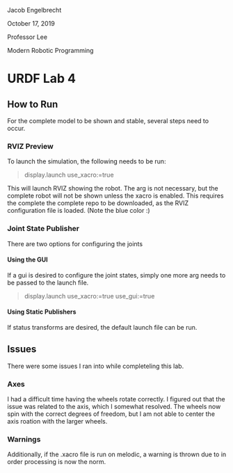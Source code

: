 Jacob Engelbrecht

October 17, 2019 

Professor Lee

Modern Robotic Programming


# URDF Lab 4

## How to Run 
For the complete model to be shown and stable, several steps need to occur. 

### RVIZ Preview 
To launch the simulation, the following needs to be run: 
> display.launch use_xacro:=true 

This will launch RVIZ showing the robot. The arg is not necessary, but the complete robot will not be shown unless the xacro is enabled. 
This requires the complete the complete repo to be downloaded, as the RVIZ configuration file is loaded. (Note the blue color :)

### Joint State Publisher 
There are two options for configuring the joints

#### Using the GUI 
If a gui is desired to configure the joint states, simply one more arg needs to be passed to the launch file. 
> display.launch use_xacro:=true use_gui:=true


#### Using Static Publishers 
If status transforms are desired, the default launch file can be run. 

## Issues 
There were some issues I ran into while completeling this lab. 

### Axes
I had a difficult time having the wheels rotate correctly. I figured out that the issue was related to the axis, which I somewhat resolved.
The wheels now spin with the correct degrees of freedom, but I am not able to center the axis roation with the larger wheels. 

### Warnings 
Additionally, if the .xacro file is run on melodic, a warning is thrown due to in order processing is now the norm. 